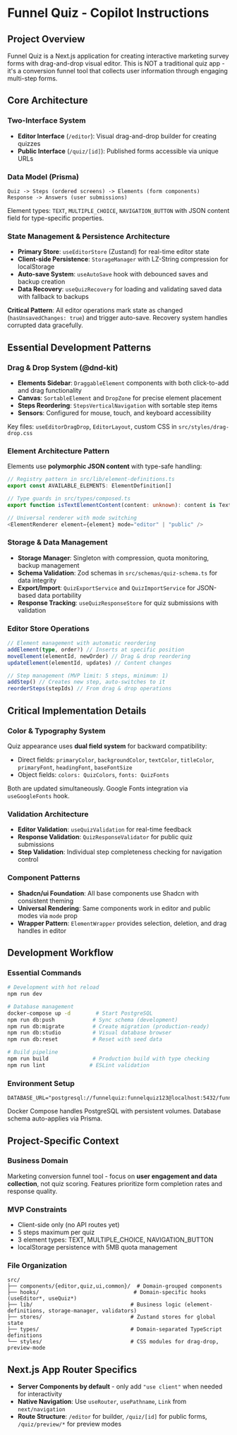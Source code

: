 # Funnel Quiz - Copilot Instructions

## Project Overview

Funnel Quiz is a Next.js application for creating interactive marketing survey forms with drag-and-drop visual editor. This is NOT a traditional quiz app - it's a conversion funnel tool that collects user information through engaging multi-step forms.

## Core Architecture

### Two-Interface System

- **Editor Interface** (`/editor`): Visual drag-and-drop builder for creating quizzes
- **Public Interface** (`/quiz/[id]`): Published forms accessible via unique URLs

### Data Model (Prisma)

```
Quiz -> Steps (ordered screens) -> Elements (form components)
Response -> Answers (user submissions)
```

Element types: `TEXT`, `MULTIPLE_CHOICE`, `NAVIGATION_BUTTON` with JSON content field for type-specific properties.

### State Management & Persistence Architecture

- **Primary Store**: `useEditorStore` (Zustand) for real-time editor state
- **Client-side Persistence**: `StorageManager` with LZ-String compression for localStorage
- **Auto-save System**: `useAutoSave` hook with debounced saves and backup creation
- **Data Recovery**: `useQuizRecovery` for loading and validating saved data with fallback to backups

**Critical Pattern**: All editor operations mark state as changed (`hasUnsavedChanges: true`) and trigger auto-save. Recovery system handles corrupted data gracefully.

## Essential Development Patterns

### Drag & Drop System (@dnd-kit)

- **Elements Sidebar**: `DraggableElement` components with both click-to-add and drag functionality
- **Canvas**: `SortableElement` and `DropZone` for precise element placement
- **Steps Reordering**: `StepsVerticalNavigation` with sortable step items
- **Sensors**: Configured for mouse, touch, and keyboard accessibility

Key files: `useEditorDragDrop`, `EditorLayout`, custom CSS in `src/styles/drag-drop.css`

### Element Architecture Pattern

Elements use **polymorphic JSON content** with type-safe handling:

```typescript
// Registry pattern in src/lib/element-definitions.ts
export const AVAILABLE_ELEMENTS: ElementDefinition[]

// Type guards in src/types/composed.ts
export function isTextElementContent(content: unknown): content is TextElementContent

// Universal renderer with mode switching
<ElementRenderer element={element} mode="editor" | "public" />
```

### Storage & Data Management

- **Storage Manager**: Singleton with compression, quota monitoring, backup management
- **Schema Validation**: Zod schemas in `src/schemas/quiz-schema.ts` for data integrity
- **Export/Import**: `QuizExportService` and `QuizImportService` for JSON-based data portability
- **Response Tracking**: `useQuizResponseStore` for quiz submissions with validation

### Editor Store Operations

```typescript
// Element management with automatic reordering
addElement(type, order?) // Inserts at specific position
moveElement(elementId, newOrder) // Drag & drop reordering
updateElement(elementId, updates) // Content changes

// Step management (MVP limit: 5 steps, minimum: 1)
addStep() // Creates new step, auto-switches to it
reorderSteps(stepIds) // From drag & drop operations
```

## Critical Implementation Details

### Color & Typography System

Quiz appearance uses **dual field system** for backward compatibility:

- Direct fields: `primaryColor`, `backgroundColor`, `textColor`, `titleColor`, `primaryFont`, `headingFont`, `baseFontSize`
- Object fields: `colors: QuizColors`, `fonts: QuizFonts`

Both are updated simultaneously. Google Fonts integration via `useGoogleFonts` hook.

### Validation Architecture

- **Editor Validation**: `useQuizValidation` for real-time feedback
- **Response Validation**: `QuizResponseValidator` for public quiz submissions
- **Step Validation**: Individual step completeness checking for navigation control

### Component Patterns

- **Shadcn/ui Foundation**: All base components use Shadcn with consistent theming
- **Universal Rendering**: Same components work in editor and public modes via `mode` prop
- **Wrapper Pattern**: `ElementWrapper` provides selection, deletion, and drag handles in editor

## Development Workflow

### Essential Commands

```bash
# Development with hot reload
npm run dev

# Database management
docker-compose up -d        # Start PostgreSQL
npm run db:push            # Sync schema (development)
npm run db:migrate         # Create migration (production-ready)
npm run db:studio          # Visual database browser
npm run db:reset           # Reset with seed data

# Build pipeline
npm run build              # Production build with type checking
npm run lint              # ESLint validation
```

### Environment Setup

```env
DATABASE_URL="postgresql://funnelquiz:funnelquiz123@localhost:5432/funnelquiz"
```

Docker Compose handles PostgreSQL with persistent volumes. Database schema auto-applies via Prisma.

## Project-Specific Context

### Business Domain

Marketing conversion funnel tool - focus on **user engagement and data collection**, not quiz scoring. Features prioritize form completion rates and response quality.

### MVP Constraints

- Client-side only (no API routes yet)
- 5 steps maximum per quiz
- 3 element types: TEXT, MULTIPLE_CHOICE, NAVIGATION_BUTTON
- localStorage persistence with 5MB quota management

### File Organization

```
src/
├── components/{editor,quiz,ui,common}/  # Domain-grouped components
├── hooks/                              # Domain-specific hooks (useEditor*, useQuiz*)
├── lib/                               # Business logic (element-definitions, storage-manager, validators)
├── stores/                            # Zustand stores for global state
├── types/                             # Domain-separated TypeScript definitions
└── styles/                            # CSS modules for drag-drop, preview-mode
```

## Next.js App Router Specifics

- **Server Components by default** - only add `"use client"` when needed for interactivity
- **Native Navigation**: Use `useRouter`, `usePathname`, `Link` from `next/navigation`
- **Route Structure**: `/editor` for builder, `/quiz/[id]` for public forms, `/quiz/preview/*` for preview modes
